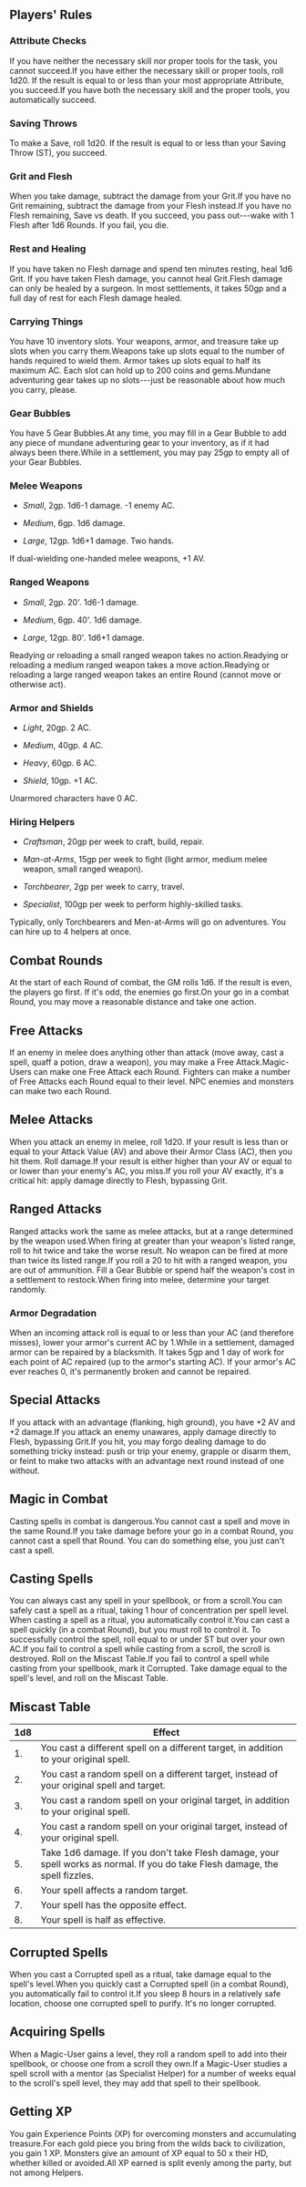 
Players' Rules
--------------

### Attribute Checks

If you have neither the necessary skill nor proper tools for the task, you cannot succeed.If you have either the necessary skill or proper tools, roll 1d20. If the result is equal to or less than your most appropriate Attribute, you succeed.If you have both the necessary skill and the proper tools, you automatically succeed.

### Saving Throws

To make a Save, roll 1d20. If the result is equal to or less than your Saving Throw (ST), you succeed.

### Grit and Flesh

When you take damage, subtract the damage from your Grit.If you have no Grit remaining, subtract the damage from your Flesh instead.If you have no Flesh remaining, Save vs death. If you succeed, you pass out---wake with 1 Flesh after 1d6 Rounds. If you fail, you die.

### Rest and Healing

If you have taken no Flesh damage and spend ten minutes resting, heal 1d6 Grit. If you have taken Flesh damage, you cannot heal Grit.Flesh damage can only be healed by a surgeon. In most settlements, it takes 50gp and a full day of rest for each Flesh damage healed.

### Carrying Things

You have 10 inventory slots. Your weapons, armor, and treasure take up slots when you carry them.Weapons take up slots equal to the number of hands required to wield them. Armor takes up slots equal to half its maximum AC. Each slot can hold up to 200 coins and gems.Mundane adventuring gear takes up no slots---just be reasonable about how much you carry, please.

### Gear Bubbles

You have 5 Gear Bubbles.At any time, you may fill in a Gear Bubble to add any piece of mundane adventuring gear to your inventory, as if it had always been there.While in a settlement, you may pay 25gp to empty all of your Gear Bubbles.

### Melee Weapons

-   *Small*, 2gp. 1d6-1 damage. -1 enemy AC.

-   *Medium*, 6gp. 1d6 damage.

-   *Large*, 12gp. 1d6+1 damage. Two hands.

If dual-wielding one-handed melee weapons, +1 AV.

### Ranged Weapons

-   *Small*, 2gp. 20'. 1d6-1 damage.

-   *Medium*, 6gp. 40'. 1d6 damage.

-   *Large*, 12gp. 80'. 1d6+1 damage.

Readying or reloading a small ranged weapon takes no action.Readying or reloading a medium ranged weapon takes a move action.Readying or reloading a large ranged weapon takes an entire Round (cannot move or otherwise act).

### Armor and Shields

-   *Light*, 20gp. 2 AC.

-   *Medium*, 40gp. 4 AC.

-   *Heavy*, 60gp. 6 AC.

-   *Shield*, 10gp. +1 AC.

Unarmored characters have 0 AC.

### Hiring Helpers

-   *Craftsman*, 20gp per week to craft, build, repair.

-   *Man-at-Arms*, 15gp per week to fight (light armor, medium melee weapon, small ranged weapon).

-   *Torchbearer*, 2gp per week to carry, travel.

-   *Specialist*, 100gp per week to perform highly-skilled tasks.

Typically, only Torchbearers and Men-at-Arms will go on adventures. You can hire up to 4 helpers at once.

Combat Rounds
-------------

At the start of each Round of combat, the GM rolls 1d6. If the result is even, the players go first. If it's odd, the enemies go first.On your go in a combat Round, you may move a reasonable distance and take one action.

Free Attacks
------------

If an enemy in melee does anything other than attack (move away, cast a spell, quaff a potion, draw a weapon), you may make a Free Attack.Magic-Users can make one Free Attack each Round. Fighters can make a number of Free Attacks each Round equal to their level. NPC enemies and monsters can make two each Round.

Melee Attacks
-------------

When you attack an enemy in melee, roll 1d20. If your result is less than or equal to your Attack Value (AV) and above their Armor Class (AC), then you hit them. Roll damage.If your result is either higher than your AV or equal to or lower than your enemy's AC, you miss.If you roll your AV exactly, it's a critical hit: apply damage directly to Flesh, bypassing Grit.

Ranged Attacks
--------------

Ranged attacks work the same as melee attacks, but at a range determined by the weapon used.When firing at greater than your weapon's listed range, roll to hit twice and take the worse result. No weapon can be fired at more than twice its listed range.If you roll a 20 to hit with a ranged weapon, you are out of ammunition. Fill a Gear Bubble or spend half the weapon's cost in a settlement to restock.When firing into melee, determine your target randomly.

### Armor Degradation

When an incoming attack roll is equal to or less than your AC (and therefore misses), lower your armor's current AC by 1.While in a settlement, damaged armor can be repaired by a blacksmith. It takes 5gp and 1 day of work for each point of AC repaired (up to the armor's starting AC). If your armor's AC ever reaches 0, it's permanently broken and cannot be repaired.

Special Attacks
---------------

If you attack with an advantage (flanking, high ground), you have +2 AV and +2 damage.If you attack an enemy unawares, apply damage directly to Flesh, bypassing Grit.If you hit, you may forgo dealing damage to do something tricky instead: push or trip your enemy, grapple or disarm them, or feint to make two attacks with an advantage next round instead of one without.

Magic in Combat
---------------

Casting spells in combat is dangerous.You cannot cast a spell and move in the same Round.If you take damage before your go in a combat Round, you cannot cast a spell that Round. You can do something else, you just can't cast a spell.

Casting Spells
--------------

You can always cast any spell in your spellbook, or from a scroll.You can safely cast a spell as a ritual, taking 1 hour of concentration per spell level. When casting a spell as a ritual, you automatically control it.You can cast a spell quickly (in a combat Round), but you must roll to control it. To successfully control the spell, roll equal to or under ST but over your own AC.If you fail to control a spell while casting from a scroll, the scroll is destroyed. Roll on the Miscast Table.If you fail to control a spell while casting from your spellbook, mark it Corrupted. Take damage equal to the spell's level, and roll on the Miscast Table.

Miscast Table
-------------

| 1d8 | Effect |
| --- | --- |
| 1. | You cast a different spell on a different target, in addition to your original spell. |
| 2. | You cast a random spell on a different target, instead of your original spell and target. |
| 3. | You cast a random spell on your original target, in addition to your original spell. |
| 4. | You cast a random spell on your original target, instead of your original spell. |
| 5. | Take 1d6 damage. If you don't take Flesh damage, your spell works as normal. If you do take Flesh damage, the spell fizzles. |
| 6. | Your spell affects a random target. |
| 7. | Your spell has the opposite effect. |
| 8. | Your spell is half as effective. |

Corrupted Spells
----------------

When you cast a Corrupted spell as a ritual, take damage equal to the spell's level.When you quickly cast a Corrupted spell (in a combat Round), you automatically fail to control it.If you sleep 8 hours in a relatively safe location, choose one corrupted spell to purify. It's no longer corrupted.

Acquiring Spells
----------------

When a Magic-User gains a level, they roll a random spell to add into their spellbook, or choose one from a scroll they own.If a Magic-User studies a spell scroll with a mentor (as Specialist Helper) for a number of weeks equal to the scroll's spell level, they may add that spell to their spellbook.

Getting XP
----------

You gain Experience Points (XP) for overcoming monsters and accumulating treasure.For each gold piece you bring from the wilds back to civilization, you gain 1 XP. Monsters give an amount of XP equal to 50 x their HD, whether killed or avoided.All XP earned is split evenly among the party, but not among Helpers.
